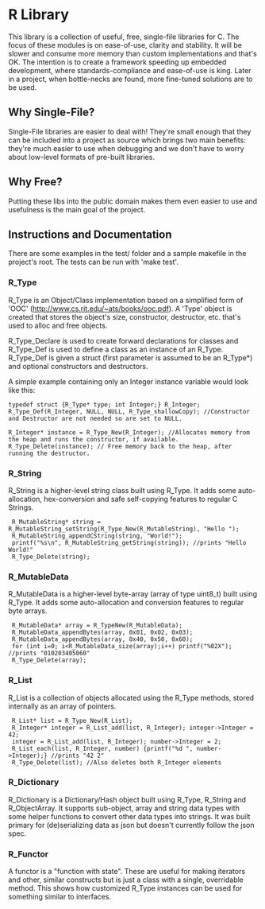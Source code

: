 # R Library
 This library is a collection of useful, free, single-file libraries for C. The focus of these modules is on ease-of-use, clarity and stability. It will be slower and consume more memory than custom implementations and that's OK. The intention is to create a framework speeding up embedded development, where standards-compliance and ease-of-use is king. Later in a project, when bottle-necks are found, more fine-tuned solutions are to be used.

## Why Single-File?
 Single-File libraries are easier to deal with! They're small enough that they can be included into a project as source which brings two main benefits: they're much easier to use when debugging and we don't have to worry about low-level formats of pre-built libraries.

## Why Free?
 Putting these libs into the public domain makes them even easier to use and usefulness is the main goal of the project.

## Instructions and Documentation
 There are some examples in the test/ folder and a sample makefile in the project's root. The tests can be run with 'make test'.

### R_Type
 R_Type is an Object/Class implementation based on a simplified form of 'OOC' (http://www.cs.rit.edu/~ats/books/ooc.pdf). A 'Type' object is created that stores the object's size, constructor, destructor, etc. that's used to alloc and free objects.

 R_Type_Declare is used to create forward declarations for classes and R_Type_Def is used to define a class as an instance of an R_Type. R_Type_Def is given a struct (first parameter is assumed to be an R_Type*) and optional constructors and destructors.

 A simple example containing only an Integer instance variable would look like this:
```
typedef struct {R_Type* type; int Integer;} R_Integer;
R_Type_Def(R_Integer, NULL, NULL, R_Type_shallowCopy); //Constructor and Destructor are not needed so are set to NULL.

R_Integer* instance = R_Type_New(R_Integer); //Allocates memory from the heap and runs the constructor, if available.
R_Type_Delete(instance); // Free memory back to the heap, after running the destructor.
```

### R_String
 R_String is a higher-level string class built using R_Type. It adds some auto-allocation, hex-conversion and safe self-copying features to regular C Strings.
```
 R_MutableString* string = R_MutableString_setString(R_Type_New(R_MutableString), "Hello ");
 R_MutableString_appendCString(string, "World!");
 printf("%s\n", R_MutableString_getString(string)); //prints "Hello World!"
 R_Type_Delete(string);
```

### R_MutableData
 R_MutableData is a higher-level byte-array (array of type uint8_t) built using R_Type. It adds some auto-allocation and conversion features to regular byte arrays.
```
 R_MutableData* array = R_TypeNew(R_MutableData);
 R_MutableData_appendBytes(array, 0x01, 0x02, 0x03);
 R_MutableData_appendBytes(array, 0x40, 0x50, 0x60);
 for (int i=0; i<R_MutableData_size(array);i++) printf("%02X"); //prints "010203405060"
 R_Type_Delete(array);
```

### R_List
 R_List is a collection of objects allocated using the R_Type methods, stored internally as an array of pointers.
```
 R_List* list = R_Type_New(R_List);
 R_Integer* integer = R_List_add(list, R_Integer); integer->Integer = 42;
 integer = R_List_add(list, R_Integer); number->Integer = 2;
 R_List_each(list, R_Integer, number) {printf("%d ", number->Integer);} //prints "42 2"
 R_Type_Delete(list); //Also deletes both R_Integer elements
```

### R_Dictionary
 R_Dictionary is a Dictionary/Hash object built using R_Type, R_String and R_ObjectArray. It supports sub-object, array and string data types with some helper functions to convert other data types into strings. It was built primary for (de)serializing data as json but doesn't currently follow the json spec.
 
### R_Functor
 A functor is a "function with state". These are useful for making iterators and other, similar constructs but is just a class with a single, overridable method. This shows how customized R_Type instances can be used for something similar to interfaces. 

